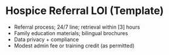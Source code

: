 # Hospice Referral LOI (Template)

- Referral process; 24/7 line; retrieval within [3] hours
- Family education materials; bilingual brochures
- Data privacy + compliance
- Modest admin fee or training credit (as permitted)
